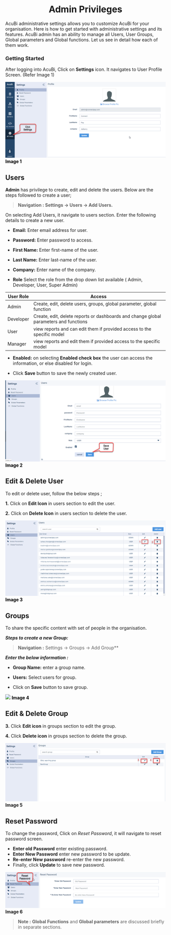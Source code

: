 


 <center><h1>Admin Privileges</h1></center>
 AcuBi administrative settings allows you to customize AcuBi for your organisation.
Here is how to get started with administrative settings and its features.
AcuBi admin has an ability to manage all Users, User Groups, Global parameters and Global functions. Let us see in detail how each of them work.

### Getting Started

After logging into AcuBi, Click on <b>Settings</b> icon. It navigates to User Profile Screen. (Refer Image 1)

![enter image description here](https://raw.githubusercontent.com/sv18042016/fp1/27b6eae2e46df9bf92999bd5c6f3754f217a2b36/images/New_version5/TD_Settings_1.png)
<b> <font color = "Black">  Image 1 </font> </b>

## Users

 <b>Admin</b> has privilege to create, edit and delete the users. Below are the steps followed to create a user;
 
 > <b>Navigation : Settings → Users →  Add Users.</b>
 
On selecting Add Users, it navigate to users section. Enter the following details to create a new user.

- <b>Email:</b> Enter email address for user.

- <b>Password:</b> Enter password to access.

- <b>First Name:</b> Enter first-name of the user.

- <b>Last Name:</b> Enter last-name of the user. 

- <b>Company:</b> Enter name of the company.

- <b>Role</b> Select the role from the drop down list available ( Admin, Developer, User, Super Admin)


| User Role |  Access|
|--|--|
| Admin | Create, edit, delete users, groups, global parameter, global function |
|Developer|Create, edit, delete reports or dashboards and change global parameters and functions|
|User|view reports and can edit them if provided access to the specific model|
|Manager|view reports and edit them if provided access to the specific model|

- <b>Enabled:</b> on selecting **Enabled check box** the user can access the information, or else disabled for login.

- Click <b>Save</b> button to save the newly created user.

![enter image description here](https://raw.githubusercontent.com/sv18042016/fp1/c425904aa43b8e9f13d4ff6b4dd2abce59624d83/images/New_version5/TD_Settings_2.png)
 <b> <font color = "Black">  Image 2 </font> </b>

## Edit & Delete User

To edit or delete user, follow the below steps ;

<b>1.</b> Click on <b>Edit Icon</b> in users section to edit the user.

<b>2.</b> Click on <b>Delete Icon</b> in users section to delete the user.

![enter image description here](https://raw.githubusercontent.com/sv18042016/fp1/2a787ffdfc5140b0562affeea40792b79603a50c/images/New_version5/TD_Settings_3.png)
 <b> <font color = "Black">  Image 3 </font> </b>

## Groups

To share the specific content with set of people in the organisation.

<b><i>Steps to create a new Group:</i></b>

><b>Navigation :</b> Settings → Groups → Add Group**

<b><i>Enter the below information :</i></b>

- <b>Group Name:</b> enter a group name.

- <b>Users:</b> Select  users for group.

- Click on <b>Save</b> button to save group.

![
](https://raw.githubusercontent.com/sv18042016/fp1/edc96c6183d9b36a9ade3763409cf079ac558b53/images/New_version5/TD_Settings_4.png)
 <b> <font color = "Black">  Image 4</font> </b>
## Edit & Delete Group

**3.**  Click **Edit icon** in groups section  to edit the group.

**4.**  Click  **Delete icon** in groups section to delete the group.

![enter image description here](https://raw.githubusercontent.com/sv18042016/fp1/b884b6ec9a2cdecab48fde9f3f478141613da7d7/images/New_version5/TD_Settings_5.png)
**Image 5**

## Reset Password

To change the password, Click on *Reset Password*, it will navigate to reset password screen.

- **Enter old Password** enter existing password.
- **Enter New Password** enter new password to be update.
- **Re-enter New password** re-enter the new password.
- Finally, click **Update** to save new password.

![enter image description here](https://raw.githubusercontent.com/sv18042016/fp1/34f271bf782d072db5192b52b67c19f8d364c993/images/New_version5/TD_Settings_6.png)
**Image  6**

> **Note :** **Global Functions** and **Global parameters** are discussed briefly in separate sections.
<!--stackedit_data:
eyJoaXN0b3J5IjpbLTc3ODQ5MDI0NSwxNjczNTA2MTM3XX0=
-->
